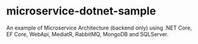 # microservice-dotnet-sample
An example of Microservice Architecture (backend only) using .NET Core, EF Core, WebApi, MediatR, RabbitMQ, MongoDB and SQLServer.
